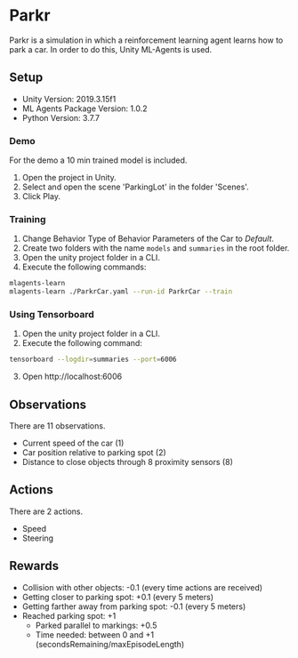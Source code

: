 # Parkr
Parkr is a simulation in which a reinforcement learning agent learns how to park a car.
In order to do this, Unity ML-Agents is used.

## Setup 
* Unity Version: 2019.3.15f1
* ML Agents Package Version: 1.0.2
* Python Version: 3.7.7

### Demo
For the demo a 10 min trained model is included.

1. Open the project in Unity.
1. Select and open the scene 'ParkingLot' in the folder 'Scenes'.
1. Click Play.

### Training
1. Change Behavior Type of Behavior Parameters of the Car to *Default*.
1. Create two folders with the name `models` and `summaries` in the root folder.
1. Open the unity project folder in a CLI.
1. Execute the following commands:
```bash
mlagents-learn
mlagents-learn ./ParkrCar.yaml --run-id ParkrCar --train
```

### Using Tensorboard
1. Open the unity project folder in a CLI.
2. Execute the following command:
```bash
tensorboard --logdir=summaries --port=6006
```
3. Open http://localhost:6006

## Observations
There are 11 observations.
* Current speed of the car (1)
* Car position relative to parking spot (2)
* Distance to close objects through 8 proximity sensors (8)

## Actions
There are 2 actions.
* Speed
* Steering

## Rewards
* Collision with other objects: -0.1 (every time actions are received)
* Getting closer to parking spot: +0.1 (every 5 meters)
* Getting farther away from parking spot: -0.1 (every 5 meters)
* Reached parking spot: +1
  * Parked parallel to markings: +0.5
  * Time needed: between 0 and +1 (secondsRemaining/maxEpisodeLength)
